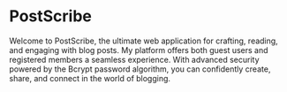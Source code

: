 # PostScribe
Welcome to PostScribe, the ultimate web application for crafting, reading, and engaging with blog posts. My platform offers both guest users and registered members a seamless experience. With advanced security powered by the Bcrypt password algorithm, you can confidently create, share, and connect in the world of blogging.
